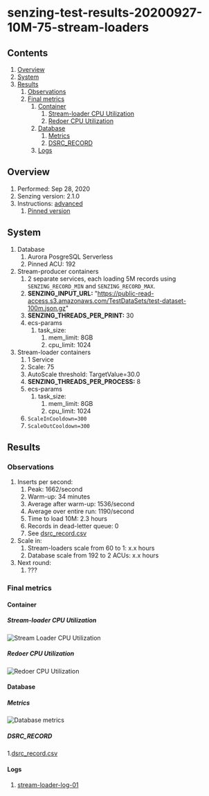 # senzing-test-results-20200927-10M-75-stream-loaders

## Contents

1. [Overview](#overview)
1. [System](#system)
1. [Results](#results)
    1. [Observations](#observations)
    1. [Final metrics](#final-metrics)
        1. [Container](#container)
            1. [Stream-loader CPU Utilization](#stream-loader-cpu-utilization)
            1. [Redoer CPU Utilization](#redoer-cpu-utilization)
        1. [Database](#database)
           1. [Metrics](#metrics)
           1. [DSRC_RECORD](#dsrc_record)
        1. [Logs](#logs)

## Overview

1. Performed: Sep 28, 2020
1. Senzing version: 2.1.0
1. Instructions:
   [advanced](https://github.com/senzing-garage/docker-compose-aws-ecscli-demo/tree/master/docs/advanced-10M)
    1. [Pinned version](https://github.com/senzing-garage/docker-compose-aws-ecscli-demo/tree/e8e4ae812d68a2d8f20db8590fb7525094dda65f/docs/advanced-10M)

## System

1. Database
    1. Aurora PosgreSQL Serverless
    1. Pinned ACU: 192
1. Stream-producer containers
    1. 2 separate services, each loading 5M records using `SENZING_RECORD_MIN` and `SENZING_RECORD_MAX`.
    1. **SENZING_INPUT_URL:** "https://public-read-access.s3.amazonaws.com/TestDataSets/test-dataset-100m.json.gz"
    1. **SENZING_THREADS_PER_PRINT:** 30
    1. ecs-params
        1. task_size:
            1. mem_limit: 8GB
            1. cpu_limit: 1024
1. Stream-loader containers
    1. 1 Service
    1. Scale: 75
    1. AutoScale threshold: TargetValue=30.0
    1. **SENZING_THREADS_PER_PROCESS:** 8
    1. ecs-params
        1. task_size:
            1. mem_limit: 8GB
            1. cpu_limit: 1024
    1. `ScaleInCooldown=300`
    1. `ScaleOutCooldown=300`

## Results

### Observations

1. Inserts per second:
    1. Peak: 1662/second
    1. Warm-up: 34 minutes
    1. Average after warm-up: 1536/second
    1. Average over entire run: 1190/second
    1. Time to load 10M: 2.3 hours
    1. Records in dead-letter queue: 0
    1. See [dsrc_record.csv](data/dsrc_record.csv)
1. Scale in:
    1. Stream-loaders scale from 60 to 1: x.x hours
    1. Database scale from 192 to 2 ACUs: x.x hours
1. Next round:
    1. ???

### Final metrics

#### Container

##### Stream-loader CPU Utilization

![Stream Loader CPU Utilization](images/stream-loader-CPU-Utilization.png "Stream-loader CPU Utilization")

##### Redoer CPU Utilization

![Redoer CPU Utilization](images/redoer-CPU-Utilization.png "Redoer CPU Utilization")

#### Database

##### Metrics

![Database metrics](images/database-metrics.png "Database metrics")

##### DSRC_RECORD

1.[dsrc_record.csv](data/dsrc_record.csv)

#### Logs

1. [stream-loader-log-01](data/stream-loader-log-xx.csv)

